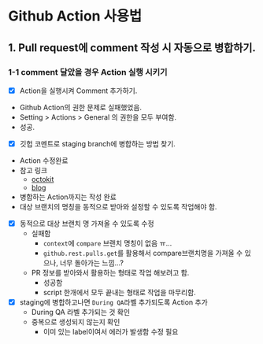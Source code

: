 # Github Action 사용법

## 1. Pull request에 comment 작성 시 자동으로 병합하기.

### 1-1 comment 달았을 경우 Action 실행 시키기

- [x] Action을 실행시켜 Comment 추가하기.
- Github Action의 권한 문제로 실패했었음.
- Setting > Actions > General 의 권한을 모두 부여함.
- 성공.
- [x] 깃헙 코멘트로 staging branch에 병합하는 방법 찾기.
- Action 수정완료
- 참고 링크
  - [octokit](https://octokit.github.io/rest.js/v20#repos)
  - [blog](https://eunjin3786.tistory.com/194)
- 병합하는 Action까지는 작성 완료
- 대상 브랜치의 명칭을 동적으로 받아와 설정할 수 있도록 작업해야 함.
- [x] 동적으로 대상 브랜치 명 가져올 수 있도록 수정
  - 실패함
    - `context`에 `compare` 브랜치 명칭이 없음 ㅠ...
    - `github.rest.pulls.get`를 활용해서 compare브랜치명을 가져올 수 있으나, 너무 돌아가는 느낌...?
  - PR 정보를 받아와서 활용하는 형태로 작업 해보려고 함.
    - 성공함
    - script 한개에서 모두 끝내는 형태로 작업을 마무리함.
- [x] staging에 병합하고나면 `During QA`라벨 추가되도록 Action 추가
  - During QA 라벨 추가되는 것 확인
  - 중복으로 생성되지 않는지 확인
    - 이미 있는 label이여서 에러가 발생함 수정 필요
